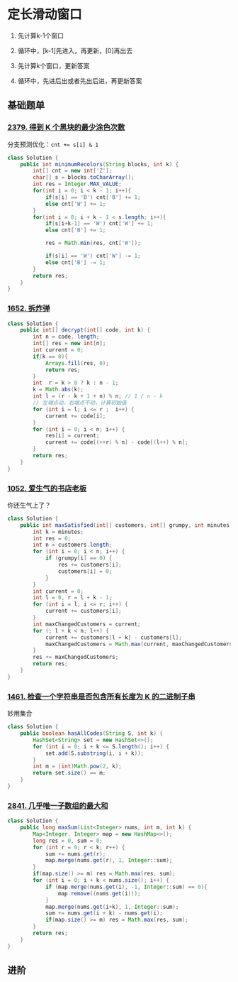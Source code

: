 # 定长滑动窗口

1. 先计算k-1个窗口
2. 循环中，[k-1]先进入，再更新，[0]再出去



1. 先计算k个窗口，更新答案
2. 循环中，先进后出或者先出后进，再更新答案

## 基础题单

### [2379. 得到 K 个黑块的最少涂色次数](https://leetcode.cn/problems/minimum-recolors-to-get-k-consecutive-black-blocks/)

分支预测优化：`cnt += s[i] & 1`

```java
class Solution {
    public int minimumRecolors(String blocks, int k) {
        int[] cnt = new int['Z'];
        char[] s = blocks.toCharArray();
        int res = Integer.MAX_VALUE;
        for(int i = 0; i < k - 1; i++){
            if(s[i] == 'B') cnt['B'] += 1;
            else cnt['W'] += 1;
        }
        for(int i = 0; i + k - 1 < s.length; i++){
            if(s[i+k-1] == 'W') cnt['W'] += 1;
            else cnt['B'] += 1;

            res = Math.min(res, cnt['W']);

            if(s[i] == 'W') cnt['W'] -= 1;
            else cnt['B'] -= 1;
        }
        return res;
    }
}
```

### [1652. 拆炸弹](https://leetcode.cn/problems/defuse-the-bomb/)

```java
class Solution {
    public int[] decrypt(int[] code, int k) {
        int n = code. length;
        int[] res = new int[n];
        int current = 0;
        if(k == 0){
            Arrays.fill(res, 0);
            return res;
        }
        int  r = k > 0 ? k : n - 1;
        k = Math.abs(k);
        int l = (r - k + 1 + n) % n; // 1 / n - k
        // 左端点动，右端点不动，计算初始值
        for (int i = l; i <= r ;  i++) {
            current += code[i];
        }
        for (int i = 0; i < n; i++) {
            res[i] = current;
            current += code[(++r) % n] - code[(l++) % n];
        }
        return res;
    }
}
```

### [1052. 爱生气的书店老板](https://leetcode.cn/problems/grumpy-bookstore-owner/)

你还生气上了？


```java
class Solution {
    public int maxSatisfied(int[] customers, int[] grumpy, int minutes) {
        int k = minutes;
        int res = 0;
        int n = customers.length;
        for (int i = 0; i < n; i++) {
            if (grumpy[i] == 0) {
                res += customers[i];
                customers[i] = 0;
            }
        }
        int current = 0;
        int l = 0, r = l + k - 1;
        for (int i = l; i <= r; i++) {
            current += customers[i];
        }
        int maxChangedCustomers = current;
        for (; l + k < n; l++) {
            current += customers[l + k] - customers[l];
            maxChangedCustomers = Math.max(current, maxChangedCustomers);
        }
        res += maxChangedCustomers;
        return res;
    }
}
```

### [1461. 检查一个字符串是否包含所有长度为 K 的二进制子串](https://leetcode.cn/problems/check-if-a-string-contains-all-binary-codes-of-size-k/)

妙用集合

```java
class Solution {
    public boolean hasAllCodes(String S, int k) {
        HashSet<String> set = new HashSet<>();
        for (int i = 0; i + k <= S.length(); i++) {
            set.add(S.substring(i, i + k));
        }
        int m = (int)Math.pow(2, k);
        return set.size() == m;
    }
}
```

### [2841. 几乎唯一子数组的最大和](https://leetcode.cn/problems/maximum-sum-of-almost-unique-subarray/)

```java
class Solution {
    public long maxSum(List<Integer> nums, int m, int k) {
        Map<Integer, Integer> map = new HashMap<>();
        long res = 0, sum = 0;
        for (int r = 0; r < k; r++) {
            sum += nums.get(r);
            map.merge(nums.get(r), 1, Integer::sum);
        }
        if(map.size() >= m) res = Math.max(res, sum);
        for (int i = 0; i + k < nums.size(); i++) {
            if (map.merge(nums.get(i), -1, Integer::sum) == 0){
                map.remove((nums.get(i)));
            }
            map.merge(nums.get(i+k), 1, Integer::sum);
            sum += nums.get(i + k) - nums.get(i);
            if(map.size() >= m) res = Math.max(res, sum);
        }
        return res;
    }
}
```

## 进阶

